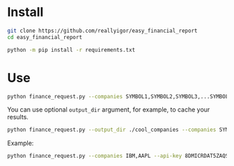 # Install

```bash
git clone https://github.com/reallyigor/easy_financial_report
cd easy_financial_report
```

```bash
python -m pip install -r requirements.txt
```

# Use

```bash
python finance_request.py --companies SYMBOL1,SYMBOL2,SYMBOL3,...SYMBOLN --api-key YOUR_API_KEY
```

You can use optional `output_dir` argument, for example, to cache your results.

```bash
python finance_request.py --output_dir ./cool_companies --companies SYMBOL1,SYMBOL2,SYMBOL3,...SYMBOLN --api-key YOUR_API_KE
```

Example:

```bash
python finance_request.py --companies IBM,AAPL --api-key 8DMICRDAT5ZAQSUZ
```
